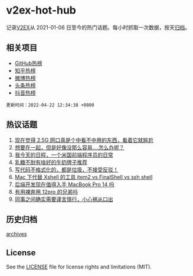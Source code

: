 # v2ex-hot-hub

 记录[V2EX](https://www.v2ex.com/)从 2021-01-06 日至今的热门话题。每小时抓取一次数据，按天[归档](archives)。
 
 ## 相关项目

- [GitHub热榜](https://github.com/lonnyzhang423/github-hot-hub)
- [知乎热榜](https://github.com/lonnyzhang423/zhihu-hot-hub)
- [微博热榜](https://github.com/lonnyzhang423/weibo-hot-hub)
- [头条热榜](https://github.com/lonnyzhang423/toutiao-hot-hub)
- [抖音热榜](https://github.com/lonnyzhang423/douyin-hot-hub)


 `更新时间：2022-04-22 12:34:38 +0800`

## 热议话题

1. [现在觉得 2.5G 网口真是个中看不中用的东西，看着它就尴尬](https://www.v2ex.com/t/848425)
1. [想要在一起，但是好像没那么容易....怎么办呢？](https://www.v2ex.com/t/848382)
1. [我今天的日程，一个米国前端程序员的日常](https://www.v2ex.com/t/848483)
1. [乳糖不耐有啥好的牛奶牌子推荐](https://www.v2ex.com/t/848408)
1. [写代码不格式化的，都是垃圾，不接受反驳！](https://www.v2ex.com/t/848431)
1. [Mac 下代替 Xshell 的工具 item2 vs FinalShell vs ssh shell](https://www.v2ex.com/t/848386)
1. [后端开发现在值得入手 MacBook Pro 14 吗](https://www.v2ex.com/t/848385)
1. [有用裸奔用 12pro 的兄弟吗](https://www.v2ex.com/t/848374)
1. [同事之间确实需要谨言慎行，小心祸从口出](https://www.v2ex.com/t/848356)

## 历史归档

[archives](archives)

## License

See the [LICENSE](LICENSE) file for license rights and limitations (MIT).
